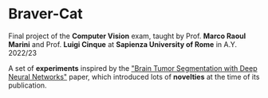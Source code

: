 # Braver-Cat

Final project of the **Computer Vision** exam, taught by Prof. **Marco Raoul Marini** and Prof. **Luigi Cinque** at **Sapienza University of Rome** in A.Y. 2022/23

A set of **experiments** inspired by the ["Brain Tumor Segmentation with Deep Neural Networks"](https://arxiv.org/pdf/1505.03540.pdf) paper, which introduced lots of **novelties** at the time of its publication.
